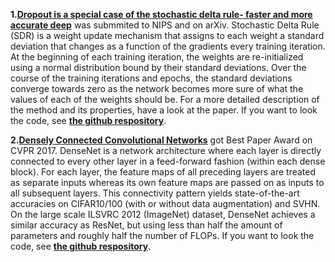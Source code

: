 **1.[Dropout is a special case of the stochastic delta rule- faster and more accurate deep](https://arxiv.org/pdf/1808.03578v1.pdf)** was submmited to NIPS and on arXiv. Stochastic Delta Rule (SDR) is a weight update mechanism that assigns to each weight a standard deviation that changes as a function of the gradients every training iteration. At the beginning of each training iteration, the weights are re-initialized using a normal distribution bound by their standard deviations. Over the course of the training iterations and epochs, the standard deviations converge towards zero as the network becomes more sure of what the values of each of the weights should be. For a more detailed description of the method and its properties, have a look at the paper. If you want to look the code, see **[the github respository](https://github.com/noahfl/densenet-sdr)**.

**2.[Densely Connected Convolutional Networks]( https://arxiv.org/abs/1608.06993)** got Best Paper Award on CVPR 2017. DenseNet is a network architecture where each layer is directly connected to every other layer in a feed-forward fashion (within each dense block). For each layer, the feature maps of all preceding layers are treated as separate inputs whereas its own feature maps are passed on as inputs to all subsequent layers. This connectivity pattern yields state-of-the-art accuracies on CIFAR10/100 (with or without data augmentation) and SVHN. On the large scale ILSVRC 2012 (ImageNet) dataset, DenseNet achieves a similar accuracy as ResNet, but using less than half the amount of parameters and roughly half the number of FLOPs. If you want to look the code, see **[the github respository](https://github.com/liuzhuang13/DenseNet)**.
